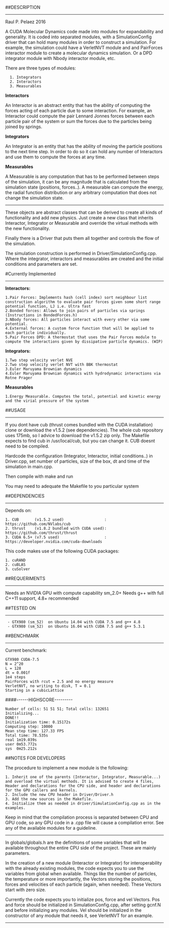 ##DESCRIPTION

-----------------
Raul P. Pelaez 2016

A CUDA Molecular Dynamics code made into modules for expandability and generality.
It is coded into separated modules, with a SimulationConfig driver that can hold many modules in order to construct a simulation. For example, the simulation could have a VerletNVT module and and PairForces interactor module to create a molecular dynamics simulation. Or a DPD integrator module with Nbody interactor module, etc.

There are three types of modules:

      1. Integrators
      2. Interactors
	  3. Measurables

**Interactors**

An Interactor is an abstract entity that has the ability of computing the forces acting of each particle due to some interaction.
For example, an Interactor could compute the pair Lennard Jonnes forces between each particle pair of the system or sum the forces due to the particles being joined by springs. 

**Integrators**

An Integrator is an entity that has the ability of moving the particle positions to the next time step. 
In order to do so it can hold any number of Interactors and use them to compute the forces at any time.

**Measurables**

A Measurable is any computation that has to be performed between steps of the simulation, it can be any magnitude that is calculated from the simulation state (positions, forces..).
A measurable can compute the energy, the radial function distribution or any arbitrary computation that does not change the simulation state.

----------------

These objects are abstract classes that can be derived to create all kinds of functionality and add new physics. Just create a new class that inherits Interactor, Integrator or Measurable and override the virtual methods with the new functionality.


Finally there is a Driver that puts them all together and controls the flow of the simulation.

The simulation construction is performed in Driver/SimulationConfig.cpp. Where the integrator, interactors and measurables are created and the initial conditions and parameters are set.


#Currently Implemented

-----------------------
**Interactors:**

	1.Pair Forces: Implements hash (cell index) sort neighbour list construction algorithm to evaluate pair forces given some short range potential function, LJ i.e. Ultra fast
	2.Bonded forces: Allows to join pairs of particles via springs (Instructions in BondedForces.h)
    3.NBody forces: All particles interact with every other via some potential.
	4.External forces: A custom force function that will be applied to each particle individually.
	5.Pair Forces DPD: A thermostat that uses the Pair Forces module to compute the interactions given by dissipative particle dynamics. (WIP)
	
**Integrators:**

	1.Two step velocity verlet NVE
	2.Two step velocity verlet NVT with BBK thermostat
	3.Euler Maruyama Brownian dynamics
	4.Euler Maruyama Brownian dynamics with hydrodynamic interactions via Rotne Prager

**Measurables**
	
	1.Energy Measurable. Computes the total, potential and kinetic energy and the virial pressure of the system

##USAGE

-------------------
If you dont have cub (thrust comes bundled with the CUDA installation) clone or download the v1.5.2 (see dependencies).
The whole cub repository uses 175mb, so I advice to download the v1.5.2 zip only.
The Makefile expects to find cub in /usr/local/cub, but you can change it. CUB doesnt need to be compiled.

Hardcode the configuration (Integrator, Interactor, initial conditions..) in Driver.cpp, set number of particles, size of the box, dt and time of the simulation in main.cpp.

Then compile with make and run

You may need to adequate the Makefile to you particular system

##DEPENDENCIES

---------------------
Depends on:

	1. CUB       (v1.5.2 used)                  :   https://github.com/NVlabs/cub
	2. thrust    (v1.8.2 bundled with CUDA used):   https://github.com/thrust/thrust
	3. CUDA 6.5+ (v7.5 used)                    :   https://developer.nvidia.com/cuda-downloads

This code makes use of the following CUDA packages:
	
	1. cuRAND
	2. cuBLAS
	3. cuSolver
	

##REQUERIMENTS

--------------------
Needs an NVIDIA GPU with compute capability sm_2.0+
Needs g++ with full C++11 support, 4.8+ recommended

##TESTED ON

------------
	 - GTX980 (sm_52)  on Ubuntu 14.04 with CUDA 7.5 and g++ 4.8
     - GTX980 (sm_52)  on Ubuntu 16.04 with CUDA 7.5 and g++ 5.3.1

##BENCHMARK

------------

Current benchmark:

	GTX980 CUDA-7.5
	N = 2^20
	L = 128
	dt = 0.001f
	1e4 steps
	PairForces with rcut = 2.5 and no energy measure
	VerletNVT, no writing to disk, T = 0.1
	Starting in a cubicLattice


####------HIGHSCORE---------

	Number of cells: 51 51 51; Total cells: 132651
	Initializing...
	DONE!!
	Initialization time: 0.15172s
	Computing step: 10000
	Mean step time: 127.33 FPS
	Total time: 78.535s
	real 1m19.039s
    user 0m53.772s
	sys  0m25.212s


##NOTES FOR DEVELOPERS

The procedure to implement a new module is the following:

	1. Inherit one of the parents (Interactor, Integrator, Measurable...) and overload the virtual methods. It is advised to create 4 files, Header and declarations for the CPU side, and header and declarations for the GPU callers and kernels.
	2. Include the new CPU header in Driver/Driver.h
	3. Add the new sources in the Makefile.
	4. Initialize them as needed in driver/SimulationConfig.cpp as in the examples.
	
	
Keep in mind that the compilation process is separated between CPU and GPU code, so any GPU code in a .cpp file will cause a compilation error. See any of the available modules for a guideline.

-------------------------------
In globals/globals.h are the definitions of some variables that will be available throughout the entire CPU side of the project. These are mainly parameters.

In the creation of a new module (Interactor or Integrator) for interoperability with the already existing modules, the code expects you to use the variables from global when available. Things like the number of particles, the temperature or more importantly, the Vectors storing the positions, forces and velocities of each particle (again, when needed). These Vectors start with zero size.

Currently the code expects you to initialize pos, force and vel Vectors. Pos and force should be initialized in SimulationConfig.cpp, after setting gcnf.N and before initializing any modules. Vel should be initialized in the constructor of any module that needs it, see VerletNVT for an example.

------------------------------------------
